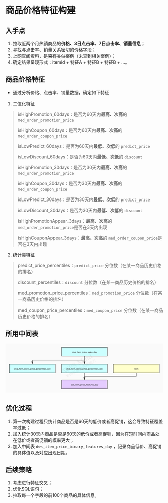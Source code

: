 # 商品价格特征构建

## 入手点

1. 拉取近两个月热销商品的**价格、3日点击率、7日点击率、销量信息**；
2. 寻找与点击率、销量关系密切的价格字段；
3. 上网查阅资料，~~是否有类似案例~~（未查到相关案例）；
4. 确定结果呈现形式：itemid + 特征A + 特征B + 特征B + ...。

## 商品价格特征

+ 通过分析价格、点击率、销量数据，确定如下特征

1. 二值化特征

> isHighPromotion_60days：是否为60天内**最高、次高**的 `med_order_promotion_price`
>
> isHighCoupon_60days：是否为60天内**最高、次高**的 `med_order_coupon_price`
>
> isLowPredict_60days：是否为60天内**最低、次低**的 `predict_price`
>
> isLowDiscount_60days：是否为60天内**最低、次低**的 `discount`
>
> isHighPromotion_30days：是否为30天内**最高、次高**的 `med_order_promotion_price`
>
> isHighCoupon_30days：是否为30天内**最高、次高**的 `med_order_coupon_price`
>
> isLowPredict_30days：是否为30天内**最低、次低**的 `predict_price`
>
> isLowDiscount_30days：是否为30天内**最低、次低**的 `discount`
>
> isHighPromotionAppear_3days：**最高、次高**的 `med_order_promotion_price`是否在3天内出现
>
> isHighCouponAppear_3days：**最高、次高**的 `med_order_coupon_price`是否在3天内出现

2. 统计类特征

> predict_price_percentiles：`predict_price` 分位数（在某一商品历史价格的排名）
>
> discount_percentiles：`discount` 分位数（在某一商品历史价格的排名）
>
> med_promotion_price_percentiles：`med_promotion_price` 分位数（在某一商品历史价格的排名）
>
> med_coupon_price_percentiles：`med_coupon_price` 分位数（在某一商品历史价格的排名）

## 所用中间表

![商品价格特征中间表](https://github.com/RampageLi/TheRoadToBigData/blob/master/pics/%E5%95%86%E5%93%81%E4%BB%B7%E6%A0%BC%E7%89%B9%E5%BE%81%E4%B8%AD%E9%97%B4%E8%A1%A8.jpg)

## 优化过程

1. 第一次构建过程只统计商品是否是60天的低价或者高促销，这会导致特征覆盖率过低；
2. 加入统计30天内商品是否是60天的低价或者高促销，因为在短时间内商品处在低价或者高促销的概率更大；
3. 加入中间表 `dws_item_price_binary_features_day` ，记录商品低价、高促销的具体值以及对应出现日期。

## 后续策略

1. 考虑进行特征交叉；
2. 优化SQL语句；
3. 拉取每一个字段的前100个商品的具体信息。
